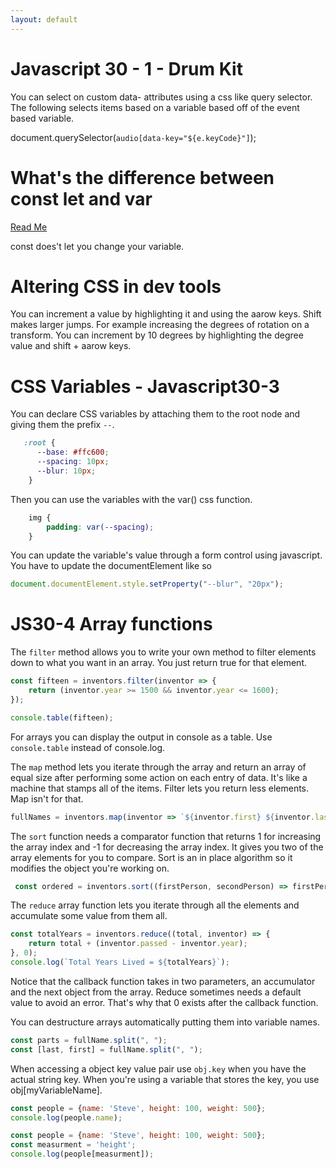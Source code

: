 ```yaml
---
layout: default
---
```


# Javascript 30 - 1 - Drum Kit

You can select on custom data- attributes using a css like query selector. The following selects items based on a variable based off of the event based variable.

<audio data-key="65" src="sounds/clap.wav"></audio>
document.querySelector(`audio[data-key="${e.keyCode}"]`);


# What's the difference between const let and var

[Read Me](https://medium.com/javascript-scene/javascript-es6-var-let-or-const-ba58b8dcde75)

const does't let you change your variable.

# Altering CSS in dev tools

You can increment a value by highlighting it and using the aarow keys. Shift makes larger jumps. For example increasing the degrees of rotation on a transform. You can increment by 10 degrees by highlighting the degree value and shift + aarow keys.

# CSS Variables - Javascript30-3

You can declare CSS variables by attaching them to the root node and giving them the prefix `--`.

```css
   :root {
      --base: #ffc600;
      --spacing: 10px;
      --blur: 10px;
    }
```

Then you can use the variables with the var() css function.

```css
    img {
        padding: var(--spacing);
    }
```

You can update the variable's value through a form control using javascript. You have to update the documentElement like so

```js
document.documentElement.style.setProperty("--blur", "20px");
```

# JS30-4 Array functions

The `filter` method allows you to write your own method to filter elements down to what you want in an array. You just return true for that element.

```js
const fifteen = inventors.filter(inventor => {
    return (inventor.year >= 1500 && inventor.year <= 1600);
});

console.table(fifteen);
```

For arrays you can display the output in console as a table. Use `console.table` instead of console.log.

The `map` method lets you iterate through the array and return an array of equal size after performing some action on each entry of data. It's like a machine that stamps all of the items. Filter lets you return less elements. Map isn't for that.

```js
fullNames = inventors.map(inventor => `${inventor.first} ${inventor.last}`);
```

The `sort` function needs a comparator function that returns 1 for increasing the array index and -1 for decreasing the array index. It gives you two of the array elements for you to compare. Sort is an in place algorithm so it modifies the object you're working on.

```js
 const ordered = inventors.sort((firstPerson, secondPerson) => firstPerson.year > secondPerson.year ? 1 : -1)
 ```

The `reduce` array function lets you iterate through all the elements and accumulate some value from them all.

```js
const totalYears = inventors.reduce((total, inventor) => {
    return total + (inventor.passed - inventor.year);
}, 0);
console.log(`Total Years Lived = ${totalYears}`);
```

Notice that the callback function takes in two parameters, an accumulator and the next object from the array. Reduce sometimes needs a default value to avoid an error. That's why that 0 exists after the callback function.

You can destructure arrays automatically putting them into variable names. 

```js
const parts = fullName.split(", ");
const [last, first] = fullName.split(", ");
```

When accessing a object key value pair use `obj.key` when you have the actual string key. When you're using a variable that stores the key, you use obj[myVariableName]. 

```js
const people = {name: 'Steve', height: 100, weight: 500};
console.log(people.name);

const people = {name: 'Steve', height: 100, weight: 500};
const measurment = 'height';
console.log(people[measurment]);
```